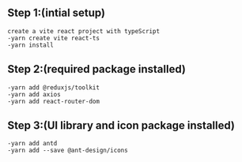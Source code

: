 ## Step 1:(intial setup)
    create a vite react project with typeScript
    -yarn create vite react-ts
    -yarn install
    
## Step 2:(required package installed)
    -yarn add @reduxjs/toolkit 
    -yarn add axios
    -yarn add react-router-dom
## Step 3:(UI library and icon package installed)
    -yarn add antd
    -yarn add --save @ant-design/icons
